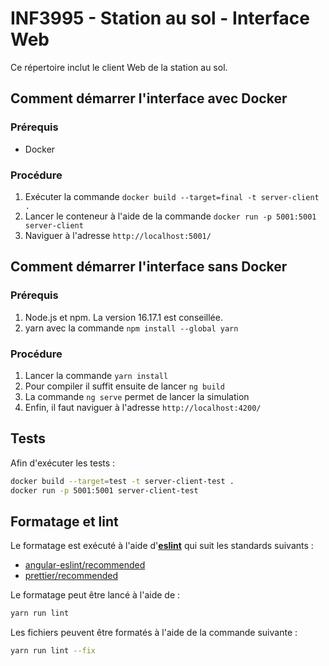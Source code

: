 # INF3995 - Station au sol - Interface Web

Ce répertoire inclut le client Web de la station au sol.

## Comment démarrer l'interface **avec** Docker

### Prérequis
- Docker

### Procédure
1. Exécuter la commande ``docker build --target=final -t server-client .``
2. Lancer le conteneur à l'aide de la commande ``docker run -p 5001:5001 server-client``
3. Naviguer à l'adresse `http://localhost:5001/`

## Comment démarrer l'interface **sans** Docker
### Prérequis
1. Node.js et npm. La version 16.17.1 est conseillée.
2. yarn avec la commande ``npm install --global yarn``
### Procédure
1. Lancer la commande ``yarn install``
2. Pour compiler il suffit ensuite de lancer ``ng build``
3. La commande ``ng serve`` permet de lancer la simulation
4. Enfin, il faut naviguer à l'adresse ``http://localhost:4200/``

## Tests

Afin d'exécuter les tests :

```bash
docker build --target=test -t server-client-test .
docker run -p 5001:5001 server-client-test
```

## Formatage et lint

Le formatage est exécuté à l'aide d'[**eslint**](https://eslint.org/) qui suit les standards suivants :
- [angular-eslint/recommended](https://github.com/angular-eslint/angular-eslint)
- [prettier/recommended](https://github.com/prettier/eslint-plugin-prettier)

Le formatage peut être lancé à l'aide de :
```bash
yarn run lint
```

Les fichiers peuvent être formatés à l'aide de la commande suivante :
```bash
yarn run lint --fix
```
